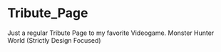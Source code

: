 # Tribute_Page
Just a regular Tribute Page to my favorite Videogame. Monster Hunter World (Strictly Design Focused)
